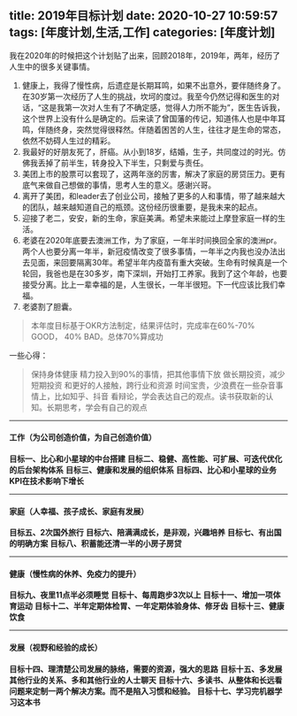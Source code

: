 title: 2019年目标计划
date: 2020-10-27 10:59:57
tags: [年度计划,生活,工作]
categories: [年度计划]
---
我在2020年的时候把这个计划贴了出来，回顾2018年，2019年，两年，经历了人生中的很多关键事情。
1. 健康上，我得了慢性病，后遗症是长期耳鸣，如果不出意外，要伴随终身了。在30岁第一次经历了人生的挑战，坎坷的度过。我至今仍然记得和医生的对话，“这是我第一次对人生有了不确定感，觉得人力所不能为”，医生告诉我，这个世界上没有什么是确定的。后来读了曾国藩的传记，知道伟人也是中年耳鸣，伴随终身，突然觉得很释然。伴随着困苦的人生，往往才是生命的常态，依然不妨碍人生过的精彩。
2. 我最好的好朋友死了，肝癌。从小到18岁，结婚，生子，共同度过的时光。仿佛我丢掉了前半生，转身投入下半生，只剩爱与责任。
3. 美团上市的股票可以套现了，这两年涨的厉害，解决了家庭的房贷压力。更有底气来做自己想做的事情，思考人生的意义。感谢兴哥。
4. 离开了美团，和leader去了创业公司，接触了更多的人和事情，带了越来越大的团队，越来越知道自己的瓶颈。这份经历很重要，是我未来的起点。
5. 迎接了老二，安安，新的生命，家庭美满。希望未来能过上摩登家庭一样的生活。
6. 老婆在2020年底要去澳洲工作，为了家庭，一年半时间换回全家的澳洲pr。两个人也要分离一年半，新冠疫情改变了很多事情，一年半之内我也没办法出去见面，来回要隔离30年。希望半年内疫苗有重大突破。生命有时候真是一个轮回，我爸也是在30多岁，南下深圳，开始打工养家。我到了这个年龄，也要接受分离。比上一辈幸福的是，人生很长，一年半很短。下一代应该比我们幸福。
7. 老婆割了胆囊。

> 本年度目标基于OKR方法制定，结果评估时，完成率在60%-70% GOOD， 40% BAD。总体70%算成功

一些心得：
>保持身体健康
>精力投入到90%的事情，把其他事情下放
>做长期投资，减少短期投资
>和更好的人接触，跨行业和资源
>时间宝贵，少浪费在一些杂音事情上，比如知乎、抖音
>看辩论，学会表达自己的观点。读书获取新的认知。长期思考，学会有自己的观点

------
#### 工作（为公司创造价值，为自己创造价值）
**目标一、比心和小星球的中台搭建**
**目标二、稳健、高性能、可扩展、可迭代优化的后台架构体系**
**目标三、健康和发展的组织体系**
**目标四、比心和小星球的业务KPI在技术影响下增长**

------
#### 家庭（人幸福、孩子成长、家庭有发展）
**目标五、2次国外旅行**
**目标六、陪满满成长，是非观，兴趣培养**
**目标七、有出国的明确方案**
**目标八、积蓄能还清一半的小房子房贷**

<!--more-->
------
#### 健康（慢性病的休养、免疫力的提升）
**目标九、夜里11点半必须睡觉**
**目标十、每周跑步3次以上**
**目标十一、增加一项体育运动**
**目标十二、半年定期体检胃、一年定期体验身体、修牙齿**
**目标十三、健康饮食**

------
#### 发展（视野和经验的成长）
**目标十四、理清楚公司发展的脉络，需要的资源，强大的思路**
**目标十五、多发展其他行业的关系、多和其他行业的人士聊天**
**目标十六、多读书、从整体和长远看问题来定制一两个解决方案。而不是陷入习惯和经验。**
**目标十七、学习完机器学习这本书**

